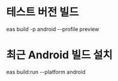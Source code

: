 # 테스트 버전 빌드

eas build -p android --profile preview

# 최근 Android 빌드 설치

eas build:run --platform android
